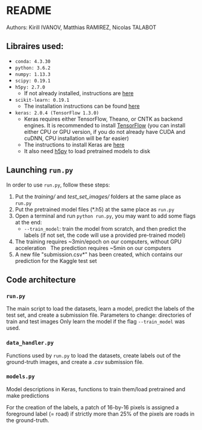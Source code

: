 # README
Authors: Kirill IVANOV, Matthias RAMIREZ, Nicolas TALABOT

## Libraires used:
* `conda: 4.3.30`
* `python: 3.6.2`
* `numpy: 1.13.3`
* `scipy: 0.19.1`
* `h5py: 2.7.0`
   * If not already installed, instructions are [here](https://www.scipy.org/install.html)
* `scikit-learn: 0.19.1`
   * The installation instructions can be found [here](http://scikit-learn.org/stable/install.html)
* `keras: 2.0.4 (TensorFlow 1.3.0)`
   * Keras requires either TensorFlow, Theano, or CNTK as backend engines. It is recommended to install [TensorFlow](https://www.tensorflow.org/install/) (you can install either CPU or GPU version, if you do not already have CUDA and cuDNN, CPU installation will be far easier)
   * The instructions to install Keras are [here](https://keras.io/#installation)
   * It also need [h5py](http://docs.h5py.org/en/latest/build.html) to load pretrained models to disk

## Launching `run.py`
In order to use `run.py`, follow these steps:
1. Put the *training/* and *test_set_images/* folders at the same place as `run.py`
2. Put the pretrained model files (*.h5) at the same place as `run.py`
3. Open a terminal and run `python run.py`, you may want to add some flags at the end:
   * `--train_model`: train the model from scratch, and then predict the labels (if not set, the code will use a provided pre-trained model)
3. The training requires ~3min/epoch on our computers, without GPU acceleration
   The prediction requires ~5min on our computers
4. A new file "submission.csv*" has been created, which contains our prediction for the Kaggle test set

## Code architecture 
### `run.py`
The main script to load the datasets, learn a model, predict the labels of the test set, and create a submission file.
Parameters to change: directories of train and test images 
Only learn the model if the flag `--train_model` was used.

### `data_handler.py`
Functions used by `run.py` to load the datasets, create labels out of the ground-truth images, and create a *.csv* submission file.

### `models.py`
Model descriptions in Keras, functions to train them/load pretrained and make predictions

For the creation of the labels, a patch of 16-by-16 pixels is assigned a foreground label (= road) 
if strictly more than 25% of the pixels are roads in the ground-truth.